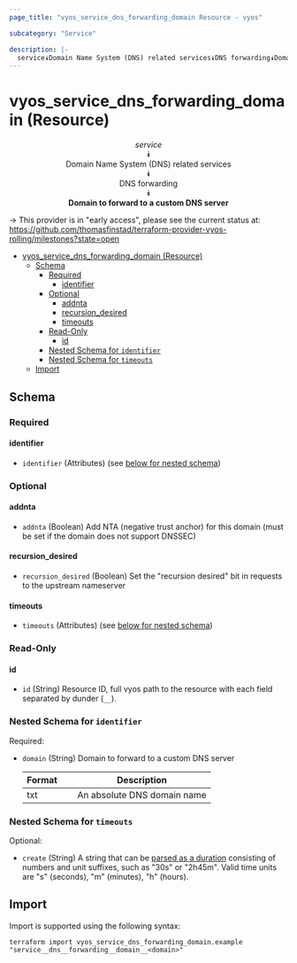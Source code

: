 ```yaml
---
page_title: "vyos_service_dns_forwarding_domain Resource - vyos"

subcategory: "Service"

description: |-
  service⯯Domain Name System (DNS) related services⯯DNS forwarding⯯Domain to forward to a custom DNS server
---
```


# vyos_service_dns_forwarding_domain (Resource)
<center>


*service*  
⯯  
Domain Name System (DNS) related services  
⯯  
DNS forwarding  
⯯  
**Domain to forward to a custom DNS server**


</center>

-> This provider is in "early access", please see the current status at: https://github.com/thomasfinstad/terraform-provider-vyos-rolling/milestones?state=open

<!--TOC-->

- [vyos_service_dns_forwarding_domain (Resource)](#vyos_service_dns_forwarding_domain-resource)
  - [Schema](#schema)
    - [Required](#required)
      - [identifier](#identifier)
    - [Optional](#optional)
      - [addnta](#addnta)
      - [recursion_desired](#recursion_desired)
      - [timeouts](#timeouts)
    - [Read-Only](#read-only)
      - [id](#id)
    - [Nested Schema for `identifier`](#nested-schema-for-identifier)
    - [Nested Schema for `timeouts`](#nested-schema-for-timeouts)
  - [Import](#import)

<!--TOC-->

<!-- schema generated by tfplugindocs -->
## Schema

### Required

#### identifier
- `identifier` (Attributes) (see [below for nested schema](#nestedatt--identifier))

### Optional

#### addnta
- `addnta` (Boolean) Add NTA (negative trust anchor) for this domain (must be set if the domain does not support DNSSEC)
#### recursion_desired
- `recursion_desired` (Boolean) Set the &#34;recursion desired&#34; bit in requests to the upstream nameserver
#### timeouts
- `timeouts` (Attributes) (see [below for nested schema](#nestedatt--timeouts))

### Read-Only

#### id
- `id` (String) Resource ID, full vyos path to the resource with each field separated by dunder (`__`).

<a id="nestedatt--identifier"></a>
### Nested Schema for `identifier`

Required:

- `domain` (String) Domain to forward to a custom DNS server

    |  Format  &emsp;|  Description                  |
    |----------|-------------------------------|
    |  txt     &emsp;|  An absolute DNS domain name  |


<a id="nestedatt--timeouts"></a>
### Nested Schema for `timeouts`

Optional:

- `create` (String) A string that can be [parsed as a duration](https://pkg.go.dev/time#ParseDuration) consisting of numbers and unit suffixes, such as &#34;30s&#34; or &#34;2h45m&#34;. Valid time units are &#34;s&#34; (seconds), &#34;m&#34; (minutes), &#34;h&#34; (hours).

## Import

Import is supported using the following syntax:

```shell
terraform import vyos_service_dns_forwarding_domain.example "service__dns__forwarding__domain__<domain>"
```

